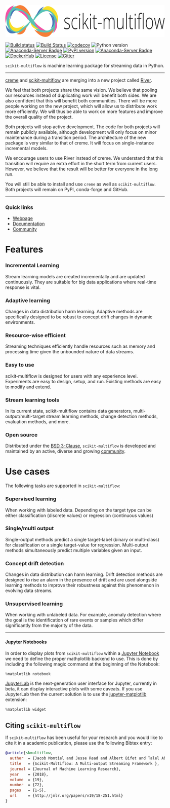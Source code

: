<img src="https://raw.githubusercontent.com/scikit-multiflow/scikit-multiflow/master/docs/_static/images/skmultiflow-logo-wide.png" height="100"/>

[![Build status](https://travis-ci.org/scikit-multiflow/scikit-multiflow.svg?branch=master)](https://travis-ci.org/scikit-multiflow/scikit-multiflow)
[![Build Status](https://dev.azure.com/scikit-multiflow/scikit-multiflow/_apis/build/status/scikit-multiflow.scikit-multiflow?branchName=master)](https://dev.azure.com/scikit-multiflow/scikit-multiflow/_build/latest?definitionId=1&branchName=master)
[![codecov](https://codecov.io/gh/scikit-multiflow/scikit-multiflow/branch/master/graph/badge.svg)](https://codecov.io/gh/scikit-multiflow/scikit-multiflow)
![Python version](https://img.shields.io/badge/python-3.5%20%7C%203.6%20%7C%203.7%20%7C%203.8-blue.svg)
[![Anaconda-Server Badge](https://anaconda.org/conda-forge/scikit-multiflow/badges/platforms.svg)](https://anaconda.org/conda-forge/scikit-multiflow)
[![PyPI version](https://badge.fury.io/py/scikit-multiflow.svg)](https://badge.fury.io/py/scikit-multiflow)
[![Anaconda-Server Badge](https://anaconda.org/conda-forge/scikit-multiflow/badges/version.svg)](https://anaconda.org/conda-forge/scikit-multiflow)
[![DockerHub](https://img.shields.io/badge/docker-available-blue.svg?logo=docker)](https://hub.docker.com/r/skmultiflow/scikit-multiflow)
[![License](https://img.shields.io/badge/License-BSD%203--Clause-blue.svg)](https://opensource.org/licenses/BSD-3-Clause)
[![Gitter](https://badges.gitter.im/scikit-multiflow/community.svg)](https://gitter.im/scikit-multiflow/community?utm_source=badge&utm_medium=badge&utm_campaign=pr-badge)

`scikit-multiflow` is machine learning package for streaming data in Python.

---

[creme](https://MaxHalford.github.io/) and [scikit-multiflow](https://scikit-multiflow.github.io/) are merging into a new project called [River](https://github.com/online-ml/river/).

We feel that both projects share the same vision. We believe that pooling our resources instead of duplicating work will benefit both sides. We are also confident that this will benefit both communities. There will be more people working on the new project, which will allow us to distribute work more efficiently. We will thus be able to work on more features and improve the overall quality of the project.

Both projects will stop active development. The code for both projects will remain publicly available, although development will only focus on minor maintenance during a transition period. The architecture of the new package is very similar to that of creme. It will focus on single-instance incremental models.

We encourage users to use River instead of creme. We understand that this transition will require an extra effort in the short term from current users. However, we believe that the result will be better for everyone in the long run.

You will still be able to install and use `creme` as well as `scikit-multiflow`. Both projects will remain on PyPI, conda-forge and GitHub.

---

### Quick links
* [Webpage](https://scikit-multiflow.github.io/)
* [Documentation](https://scikit-multiflow.readthedocs.io/en/stable/)
* [Community](https://scikit-multiflow.github.io/community/)

# Features

### Incremental Learning
Stream learning models are created incrementally and are updated continuously. They are suitable
for big data applications where real-time response is vital.

### Adaptive learning
Changes in data distribution harm learning. Adaptive methods are specifically designed to be
robust to concept drift changes in dynamic environments.

### Resource-wise efficient
Streaming techniques efficiently handle resources such as memory and processing time given the
unbounded nature of data streams. 

### Easy to use
scikit-multiflow is designed for users with any experience level. Experiments are easy to design,
setup, and run. Existing methods are easy to modify and extend.

### Stream learning tools
In its current state, scikit-multiflow contains data generators, multi-output/multi-target stream
learning methods, change detection methods, evaluation methods, and more.

### Open source
Distributed under the 
[BSD 3-Clause](https://github.com/scikit-multiflow/scikit-multiflow/blob/master/LICENSE), 
`scikit-multiflow` is developed and maintained by an active, diverse and growing [community](/community).

# Use cases
The following tasks are supported in `scikit-multiflow`:

### Supervised learning
When working with labeled data. Depending on the target type can be either classification
(discrete values) or regression (continuous values)

### Single/multi output
Single-output methods predict a single target-label (binary or multi-class) for classification or
a single target-value for regression. Multi-output methods simultaneously predict multiple
variables given an input.

### Concept drift detection
Changes in data distribution can harm learning. Drift detection methods are designed to rise an
alarm in the presence of drift and are used alongside learning methods to improve their robustness
against this phenomenon in evolving data streams.

### Unsupervised learning
When working with unlabeled data. For example, anomaly detection where the goal is the
identification of rare events or samples which differ significantly from the majority of the data.

---

#### Jupyter Notebooks
In order to display plots from `scikit-multiflow` within a [Jupyter Notebook]() we need to define
the proper mathplotlib backend to use. This is done by including the following magic command at the
beginning of the Notebook:

```python
%matplotlib notebook
```

[JupyterLab](http://jupyterlab.readthedocs.io/en/stable/) is the next-generation user interface
for Jupyter, currently in beta, it can display interactive plots with some caveats. If you use
JupyterLab then the current solution is to use the 
[jupyter-matplotlib](https://github.com/matplotlib/jupyter-matplotlib) extension:

```python
%matplotlib widget
```

## Citing `scikit-multiflow`

If `scikit-multiflow` has been useful for your research and you would like to cite it in a academic
publication, please use the following Bibtex entry:

```bibtex
@article{skmultiflow,
  author  = {Jacob Montiel and Jesse Read and Albert Bifet and Talel Abdessalem},
  title   = {Scikit-Multiflow: A Multi-output Streaming Framework },
  journal = {Journal of Machine Learning Research},
  year    = {2018},
  volume  = {19},
  number  = {72},
  pages   = {1-5},
  url     = {http://jmlr.org/papers/v19/18-251.html}
}
```

